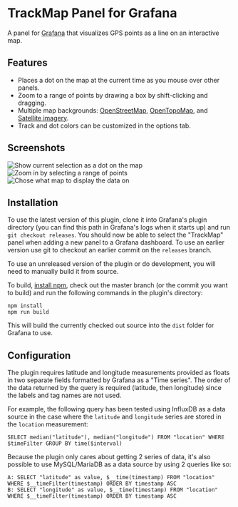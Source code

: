 TrackMap Panel for Grafana
==========================
A panel for [Grafana](https://grafana.com/) that visualizes GPS points as a line on an interactive map.

Features
--------
- Places a dot on the map at the current time as you mouse over other panels.
- Zoom to a range of points by drawing a box by shift-clicking and dragging.
- Multiple map backgrounds: [OpenStreetMap](https://www.openstreetmap.org/),
  [OpenTopoMap](https://opentopomap.org/), and [Satellite imagery](https://www.esri.com/).
- Track and dot colors can be customized in the options tab.

Screenshots
-----------
![Show current selection as a dot on the map](src/img/topo-crosshair.jpg)
![Zoom in by selecting a range of points](src/img/topo-boxselect.jpg)
![Chose what map to display the data on](src/img/satellite-picker.jpg)

Installation
------------
To use the latest version of this plugin, clone it into Grafana's plugin directory (you can find
this path in Grafana's logs when it starts up) and run `git checkout releases`. You should now be
able to select the "TrackMap" panel when adding a new panel to a Grafana dashboard. To use an
earlier version use git to checkout an earlier commit on the `releases` branch.

To use an unreleased version of the plugin or do development, you will need to manually build it
from source.

To build, [install npm](https://www.npmjs.com/get-npm), check out the master branch (or the commit
you want to build) and run the following commands in the plugin's directory:
```
npm install
npm run build
```

This will build the currently checked out source into the `dist` folder for Grafana to use.


Configuration
-------------
The plugin requires latitude and longitude measurements provided as floats in two separate fields
formatted by Grafana as a "Time series". The order of the data returned by the query is required
(latitude, then longitude) since the labels and tag names are not used.

For example, the following query has been tested using InfluxDB as a data source in the case where
the `latitude` and `longitude` series are stored in the `location` measurement:
```
SELECT median("latitude"), median("longitude") FROM "location" WHERE $timeFilter GROUP BY time($interval)
```

Because the plugin only cares about getting 2 series of data, it's also possible to use
MySQL/MariaDB as a data source by using 2 queries like so:
```
A: SELECT "latitude" as value, $__time(timestamp) FROM "location" WHERE $__timeFilter(timestamp) ORDER BY timestamp ASC
B: SELECT "longitude" as value, $__time(timestamp) FROM "location" WHERE $__timeFilter(timestamp) ORDER BY timestamp ASC
```
